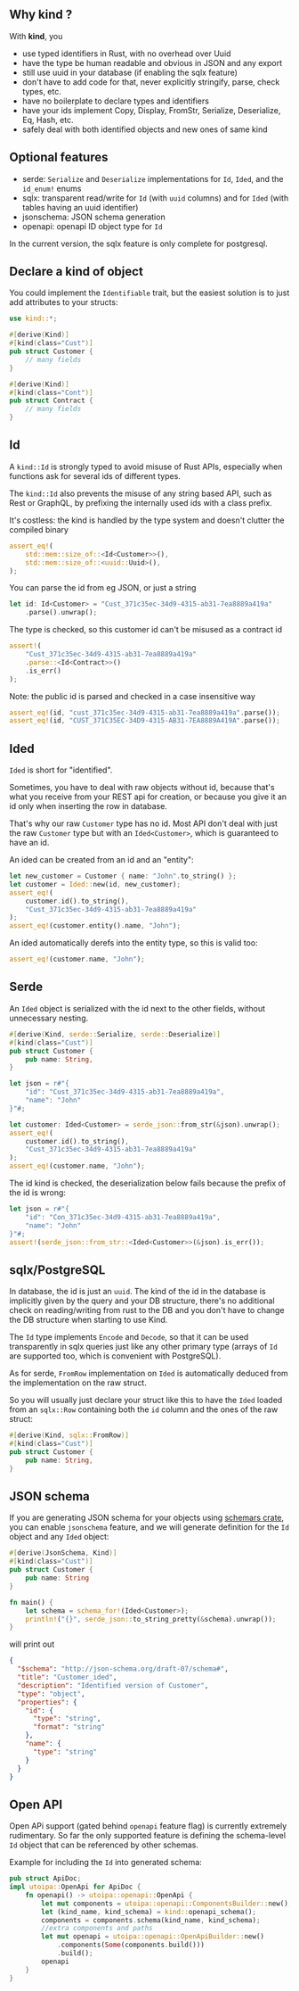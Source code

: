 
## Why kind ?

With **kind**, you

- use typed identifiers in Rust, with no overhead over Uuid
- have the type be human readable and obvious in JSON and any export
- still use uuid in your database (if enabling the sqlx feature)
- don't have to add code for that, never explicitly stringify, parse, check types, etc.
- have no boilerplate to declare types and identifiers
- have your ids implement Copy, Display, FromStr, Serialize, Deserialize, Eq, Hash, etc.
- safely deal with both identified objects and new ones of same kind


## Optional features

* serde: `Serialize` and `Deserialize` implementations for `Id`, `Ided`, and the `id_enum!` enums
* sqlx: transparent read/write for `Id` (with `uuid` columns) and for `Ided` (with tables having an uuid identifier)
* jsonschema: JSON schema generation
* openapi: openapi ID object type for `Id`

In the current version, the sqlx feature is only complete for postgresql.

## Declare a kind of object

You could implement the `Identifiable` trait, but the easiest solution is to just add attributes to your structs:

```rust
use kind::*;

#[derive(Kind)]
#[kind(class="Cust")]
pub struct Customer {
    // many fields
}

#[derive(Kind)]
#[kind(class="Cont")]
pub struct Contract {
    // many fields
}
```

## Id

A `kind::Id` is strongly typed to avoid misuse of Rust APIs, especially when functions ask for several ids of different types.

The `kind::Id` also prevents the misuse of any string based API, such as Rest or GraphQL, by prefixing the internally used ids with a class prefix.

It's costless: the kind is handled by the type system and doesn't clutter the compiled binary

```rust
assert_eq!(
    std::mem::size_of::<Id<Customer>>(),
    std::mem::size_of::<uuid::Uuid>(),
);
```

You can parse the id from eg JSON, or just a string
```rust
let id: Id<Customer> = "Cust_371c35ec-34d9-4315-ab31-7ea8889a419a"
    .parse().unwrap();
```

The type is checked, so this customer id can't be misused as a contract id
```rust
assert!(
    "Cust_371c35ec-34d9-4315-ab31-7ea8889a419a"
    .parse::<Id<Contract>>()
    .is_err()
);
```

Note: the public id is parsed and checked in a case insensitive way
```rust
assert_eq!(id, "cust_371c35ec-34d9-4315-ab31-7ea8889a419a".parse());
assert_eq!(id, "CUST_371C35EC-34D9-4315-AB31-7EA8889A419A".parse());
```

## Ided

`Ided` is short for "identified".

Sometimes, you have to deal with raw objects without id, because that's what you receive from your REST api for creation, or because you give it an id only when inserting the row in database.

That's why our raw `Customer` type has no id.
Most API don't deal with just the raw `Customer` type but with an `Ided<Customer>`, which is guaranteed to have an id.

An ided can be created from an id and an "entity":

```rust
let new_customer = Customer { name: "John".to_string() };
let customer = Ided::new(id, new_customer);
assert_eq!(
    customer.id().to_string(),
    "Cust_371c35ec-34d9-4315-ab31-7ea8889a419a"
);
assert_eq!(customer.entity().name, "John");
```

An ided automatically derefs into the entity type, so this is valid too:

```rust
assert_eq!(customer.name, "John");
```

## Serde

An `Ided` object is serialized with the id next to the other fields, without unnecessary nesting.

```rust
#[derive(Kind, serde::Serialize, serde::Deserialize)]
#[kind(class="Cust")]
pub struct Customer {
    pub name: String,
}

let json = r#"{
    "id": "Cust_371c35ec-34d9-4315-ab31-7ea8889a419a",
    "name": "John"
}"#;

let customer: Ided<Customer> = serde_json::from_str(&json).unwrap();
assert_eq!(
    customer.id().to_string(),
    "Cust_371c35ec-34d9-4315-ab31-7ea8889a419a"
);
assert_eq!(customer.name, "John");
```

The id kind is checked, the deserialization below fails because the prefix of the id is wrong:
```rust
let json = r#"{
    "id": "Con_371c35ec-34d9-4315-ab31-7ea8889a419a",
    "name": "John"
}"#;
assert!(serde_json::from_str::<Ided<Customer>>(&json).is_err());
```

## sqlx/PostgreSQL

In database, the id is just an `uuid`. The kind of the id in the database is implicitly given by the query and your DB structure, there's no additional check on reading/writing from rust to the DB and you don't have to change the DB structure when starting to use Kind.

The `Id` type implements `Encode` and `Decode`, so that it can be used transparently in sqlx queries just like any other primary type (arrays of `Id` are supported too, which is convenient with PostgreSQL).

As for serde, `FromRow` implementation on `Ided` is automatically deduced from the implementation on the raw struct.

So you will usually just declare your struct like this to have the `Ided` loaded from an `sqlx::Row` containing both the `id` column and the ones of the raw struct:

```rust
#[derive(Kind, sqlx::FromRow)]
#[kind(class="Cust")]
pub struct Customer {
    pub name: String,
}
```
## JSON schema

If you are generating JSON schema for your objects using [schemars crate](https://crates.io/crates/schemars), you can enable `jsonschema` feature, and we will generate definition for the `Id` object and any `Ided` object:

```rust
#[derive(JsonSchema, Kind)]
#[kind(class="Cust")]
pub struct Customer {
    pub name: String
}

fn main() {
    let schema = schema_for!(Ided<Customer>);
    println!("{}", serde_json::to_string_pretty(&schema).unwrap());
}
```

will print out

```json
{
  "$schema": "http://json-schema.org/draft-07/schema#",
  "title": "Customer_ided",
  "description": "Identified version of Customer",
  "type": "object",
  "properties": {
    "id": {
      "type": "string",
      "format": "string"
    },
    "name": {
      "type": "string"
    }
  }
}
```

## Open API

Open APi support (gated behind `openapi` feature flag) is currently extremely rudimentary. So far the only supported feature is defining the schema-level `Id` object that can be referenced by other schemas.

Example for including the `Id` into generated schema:

```rust
pub struct ApiDoc;
impl utoipa::OpenApi for ApiDoc {
    fn openapi() -> utoipa::openapi::OpenApi {
        let mut components = utoipa::openapi::ComponentsBuilder::new();
        let (kind_name, kind_schema) = kind::openapi_schema();
        components = components.schema(kind_name, kind_schema);
        //extra components and paths
        let mut openapi = utoipa::openapi::OpenApiBuilder::new()
            .components(Some(components.build()))
            .build();
        openapi
    }
}
```

